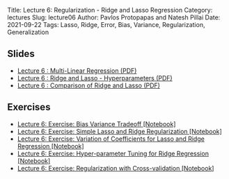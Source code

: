 Title: Lecture 6: Regularization - Ridge and Lasso Regression
Category: lectures
Slug: lecture06
Author: Pavlos Protopapas and Natesh Pillai
Date: 2021-09-22
Tags: Lasso, Ridge, Error, Bias, Variance, Regularization, Generalization

## Slides
- [Lecture 6 : Multi-Linear Regression (PDF)]({attach}presentation/Bias_Variance_Tradeoff.pdf)
- [Lecture 6 : Ridge and Lasso - Hyperparameters (PDF)]({attach}presentation/Lecture4_Regularization_PartC.pdf)
- [Lecture 6 : Comparison of Ridge and Lasso (PDF)]({attach}presentation/Regularization_Hyperparameters.pdf)

## Exercises
- [Lecture 6: Exercise: Bias Variance Tradeoff [Notebook]]({filename}notebook/s4-exa2-challenge.ipynb)
- [Lecture 6: Exercise: Simple Lasso and Ridge Regularization [Notebook]]({filename}notebook/s4_ex1_challenge.ipynb)
- [Lecture 6: Exercise: Variation of Coefficients for Lasso and Ridge Regression [Notebook]]({filename}notebook/s5_ex1_challenge.ipynb)
- [Lecture 6: Exercise: Hyper-parameter Tuning for Ridge Regression [Notebook]]({filename}notebook/s4-ex3-challenge.ipynb)
- [Lecture 6: Exercise: Regularization with Cross-validation [Notebook]]({filename}notebook/reg_with_cv.ipynb)

